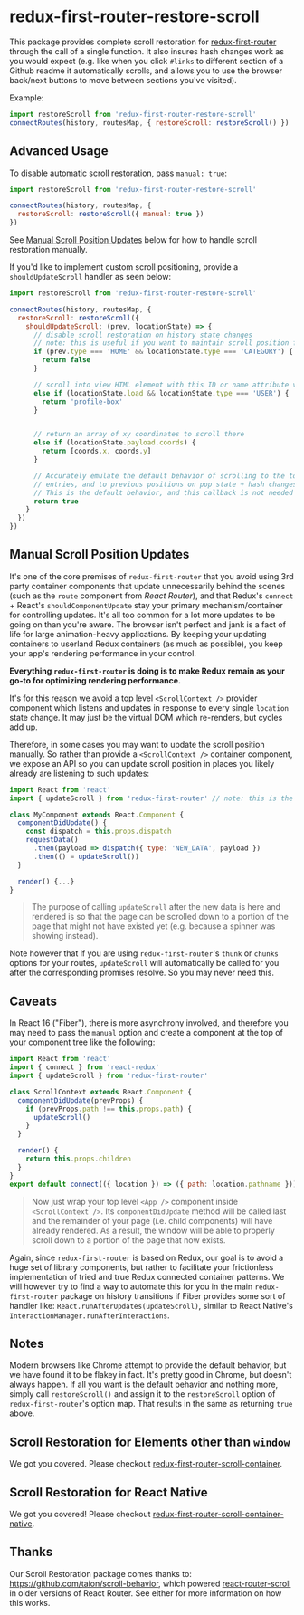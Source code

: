 # redux-first-router-restore-scroll

This package provides complete scroll restoration for [redux-first-router](https://github.com/faceyspacey/redux-first-router) through the call of a single function. It also insures hash changes work as you would expect (e.g. like when you click `#links` to different section of a Github readme it automatically scrolls, and allows you to use the browser back/next buttons to move between sections you've visited). 

Example:

```js
import restoreScroll from 'redux-first-router-restore-scroll'
connectRoutes(history, routesMap, { restoreScroll: restoreScroll() })
```


## Advanced Usage
To disable automatic scroll restoration, pass `manual: true`:

```js
import restoreScroll from 'redux-first-router-restore-scroll'

connectRoutes(history, routesMap, {
  restoreScroll: restoreScroll({ manual: true })
})
```

See [Manual Scroll Position Updates](#manual-scroll-position-updates) below for how to handle scroll restoration manually. 

If you'd like to implement custom scroll positioning, provide a `shouldUpdateScroll` handler as seen below:

```js
import restoreScroll from 'redux-first-router-restore-scroll'

connectRoutes(history, routesMap, {
  restoreScroll: restoreScroll({
    shouldUpdateScroll: (prev, locationState) => {
      // disable scroll restoration on history state changes
      // note: this is useful if you want to maintain scroll position from previous route
      if (prev.type === 'HOME' && locationState.type === 'CATEGORY') {
        return false
      }

      // scroll into view HTML element with this ID or name attribute value
      else if (locationState.load && locationState.type === 'USER') {
        return 'profile-box'
      }


      // return an array of xy coordinates to scroll there
      else if (locationState.payload.coords) {
        return [coords.x, coords.y]
      }

      // Accurately emulate the default behavior of scrolling to the top on new history
      // entries, and to previous positions on pop state + hash changes.
      // This is the default behavior, and this callback is not needed if this is all you want.
      return true
    }
  })
})
```

## Manual Scroll Position Updates
It's one of the core premises of `redux-first-router` that you avoid using 3rd party container components that update unnecessarily behind the scenes (such as the `route` component from *React Router*), and that Redux's `connect` + React's `shouldComponentUpdate` stay your primary mechanism/container for controlling updates. It's all too common for a lot more updates to be going on than you're aware. The browser isn't perfect and jank is a fact of life for large animation-heavy applications. By keeping your updating containers to userland Redux containers (as much as possible), you keep your app's rendering performance in your control. 

**Everything `redux-first-router` is doing is to make Redux remain as your go-to for optimizing rendering performance.**

It's for this reason we avoid a top level `<ScrollContext />` provider component which listens and updates in response to every single `location` state change. It may just be the virtual DOM which re-renders, but cycles add up.

Therefore, in some cases you may want to update the scroll position manually. So rather than provide a `<ScrollContext />` container component, we expose an API so you can update scroll position in places you likely already are listening to such updates:

```js
import React from 'react'
import { updateScroll } from 'redux-first-router' // note: this is the main package

class MyComponent extends React.Component {
  componentDidUpdate() {
    const dispatch = this.props.dispatch
    requestData()
      .then(payload => dispatch({ type: 'NEW_DATA', payload })
      .then(() = updateScroll())
  }

  render() {...}
}
```
> The purpose of calling `updateScroll` after the new data is here and rendered is so that the page can be scrolled down to a portion of the page that might not have existed yet (e.g. because a spinner was showing instead).

Note however that if you are using `redux-first-router`'s `thunk` or `chunks` options for your routes, `updateScroll` will automatically be called for you after the corresponding promises resolve. So you may never need this.


## Caveats
In React 16 ("Fiber"), there is more asynchrony involved, and therefore you may need to pass the `manual` option and create a component at the top of your component tree like the following:

```js
import React from 'react'
import { connect } from 'react-redux'
import { updateScroll } from 'redux-first-router' 

class ScrollContext extends React.Component {
  componentDidUpdate(prevProps) {
    if (prevProps.path !== this.props.path) {
      updateScroll()
    }
  }

  render() {
    return this.props.children
  }
}
export default connect(({ location }) => ({ path: location.pathname }))(ScrollContext)
```
> Now just wrap your top level `<App />` component inside `<ScrollContext />`. Its `componentDidUpdate` method will be called last and the remainder of your page (i.e. child components) will have already rendered. As a result, the window will be able to properly scroll down to a portion of the page that now exists.

Again, since `redux-first-router` is based on Redux, our goal is to avoid a huge set of library components, but rather to facilitate your frictionless implementation of tried and true Redux connected container patterns. We will however try to find a way to automate this for you in the main `redux-first-router` package on history transitions if Fiber provides some sort of handler like: `React.runAfterUpdates(updateScroll)`, similar to React Native's `InteractionManager.runAfterInteractions`.


## Notes
Modern browsers like Chrome attempt to provide the default behavior, but we have found
it to be flakey in fact. It's pretty good in Chrome, but doesn't always happen. If all you want is the default behavior and nothing more,
simply call `restoreScroll()` and assign it to the `restoreScroll` option of `redux-first-router`'s option map. That results in the same as
returning `true` above.


## Scroll Restoration for Elements other than `window`
We got you covered. Please checkout [redux-first-router-scroll-container](https://github.com/faceyspacey/redux-first-router-scroll-container).


## Scroll Restoration for React Native
We got you covered! Please checkout [redux-first-router-scroll-container-native](https://github.com/faceyspacey/redux-first-router-scroll-container-native).


## Thanks
Our Scroll Restoration package comes thanks to: https://github.com/taion/scroll-behavior, which powered [react-router-scroll](https://github.com/taion/react-router-scroll) in older versions of React Router. See either for more information on how this works.
